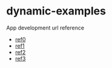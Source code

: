 # dynamic-examples
App development url reference

* [ref0](https://www.joshmorony.com/how-to-create-a-directive-in-ionic-2-parallax-header/)
* [ref1](https://www.joshmorony.com/building-mobile-apps-with-ionic-2/?utm_source=homepage&utm_medium=banner&utm_campaign=incontentSVG#buy)
* [ref2](https://www.joshmorony.com/create-a-sliding-item-animation-with-a-directive-in-ionic-2/)
* [ref3](https://www.joshmorony.com/advanced-forms-validation-in-ionic-2/)
